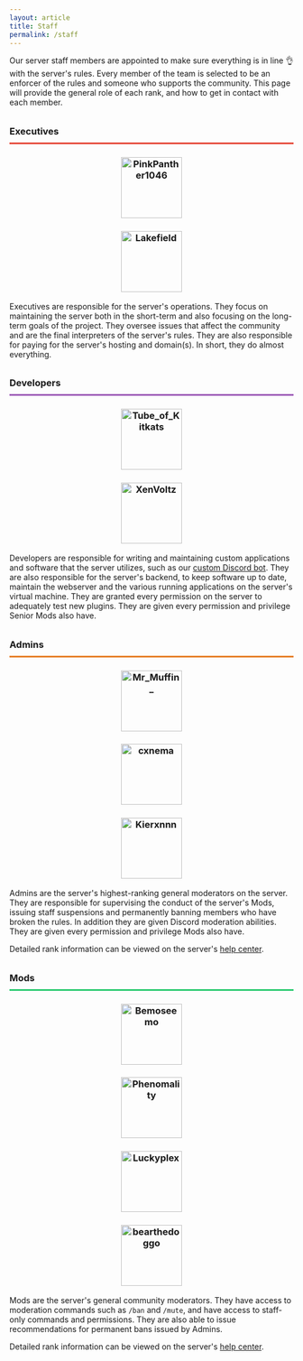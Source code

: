 ```yaml
---
layout: article
title: Staff
permalink: /staff
---
```


Our server staff members are appointed to make sure everything is in line 👌 with the server's rules. Every member of the team is selected to be an enforcer of the rules and someone who supports the community. This page will provide the general role of each rank, and how to get in contact with each member.

<h3 style="line-height: 2.5rem; border-bottom: 3px #E64A3A solid;">Executives</h3>
<center>
<div class="grid-container">
  <div class="grid grid--py-3">
    <div class="cell cell--6"><div><h3><a href="https://talk.darkst.one/u/Panther"><img src="https://crafatar.com/renders/head/6fa574108a8c46d7ab77476ed0cdbe20?&amp;overlay" alt="PinkPanther1046" width="108"></a></h3></div></div>
    <div class="cell cell--6"><div><h3><a href="https://talk.darkst.one/u/Lakefield"><img src="https://crafatar.com/renders/head/77ca708d0717449bae691c503296e133?&amp;overlay" alt="Lakefield" width="108"></a></h3></div></div>
  </div>
</div>
</center>

Executives are responsible for the server's operations. They focus on maintaining the server both in the short-term and also focusing on the long-term goals of the project. They oversee issues that affect the community and are the final interpreters of the server's rules. They are also responsible for paying for the server's hosting and domain(s). In short, they do almost everything.

<h3 style="line-height: 2.5rem; border-bottom: 3px #9B59B6 solid;">Developers</h3>
<center>
<div class="grid-container">
  <div class="grid grid--py-3">
    <div class="cell cell--6"><div><h3><a href="https://talk.darkst.one/u/root"><img src="https://crafatar.com/renders/head/eca5074c25da49bd8a8529ce598ccdf4?&amp;overlay" alt="Tube_of_Kitkats" width="108"></a></h3></div></div>
    <div class="cell cell--6"><div><h3><a href="https://talk.darkst.one/u/Xen"><img src="https://crafatar.com/renders/head/a6165b3611634d98be74ec1c50aef789?&amp;overlay" alt="XenVoltz" width="108"></a></h3></div></div>
  </div>
</div>
</center>

Developers are responsible for writing and maintaining custom applications and software that the server utilizes, such as our [custom Discord bot](https://github.com/darkstne/bot). They are also responsible for the server's backend, to keep software up to date, maintain the webserver and the various running applications on the server's virtual machine. They are granted every permission on the server to adequately test new plugins. They are given every permission and privilege Senior Mods also have.

<h3 style="line-height: 2.5rem; border-bottom: 3px #E67D21 solid;">Admins</h3>
<center>
<div class="grid-container">
  <div class="grid grid--py-3">
    <div class="cell cell--4"><div><h3><a href="https://talk.darkst.one/u/MrMuffin"><img src="https://crafatar.com/renders/head/ce74e1fa867041ddbfc89c0c02a8472a?&amp;overlay" alt="Mr_Muffin_" width="108"></a></h3></div></div>
    <div class="cell cell--4"><div><h3><a href="https://talk.darkst.one/u/cxnema"><img src="https://crafatar.com/renders/head/15fb6dd1642e4a619c3b390eb3e551a9?&amp;overlay" alt="cxnema" width="108"></a></h3></div></div>
    <div class="cell cell--4"><div><h3><a href="https://talk.darkst.one/u/Kierxnnn"><img src="https://crafatar.com/renders/head/a6165b3611634d98be74ec1c50aef789?&amp;overlay" alt="Kierxnnn" width="108"></a></h3></div></div>
  </div>
</div>
</center>

Admins are the server's highest-ranking general moderators on the server. They are responsible for supervising the conduct of the server's Mods, issuing staff suspensions and permanently banning members who have broken the rules. In addition they are given Discord moderation abilities. They are given every permission and privilege Mods also have.

Detailed rank information can be viewed on the server's [help center](../hc).

<h3 style="line-height: 2.5rem; border-bottom: 3px #2BCA70 solid;">Mods</h3>
<center>
<div class="grid-container">
  <div class="grid grid--py-3">
    <div class="cell cell--3"><div><h3><a href="https://talk.darkst.one/u/bemoseemo"><img src="https://crafatar.com/renders/head/8a43ac7dc23948c9872ca09060704235?&amp;overlay" alt="Bemoseemo" width="108"></a></h3></div></div>
    <div class="cell cell--3"><div><h3><a href="https://talk.darkst.one/u/Pheno"><img src="https://crafatar.com/renders/head/dc7bd3dafd534ab3806b89d4d93aa72e?&amp;overlay" alt="Phenomality" width="108"></a></h3></div></div>
    <div class="cell cell--3"><div><h3><a href="https://talk.darkst.one/u/Lukyplex"><img src="https://crafatar.com/renders/head/8d26d7faf62243cebf19155a1d8488d9?&amp;overlay" alt="Luckyplex" width="108"></a></h3></div></div>
    <div class="cell cell--3"><div><h3><a href="https://talk.darkst.one/u/bearthedoggo"><img src="https://crafatar.com/renders/head/f6f26418d9a14463a95d48c493ecc302?&amp;overlay" alt="bearthedoggo" width="108"></a></h3></div></div>
  </div>
</div>
</center>

Mods are the server's general community moderators. They have access to moderation commands such as `/ban` and `/mute`, and have access to staff-only commands and permissions. They are also able to issue recommendations for permanent bans issued by Admins.

Detailed rank information can be viewed on the server's [help center](../hc).
